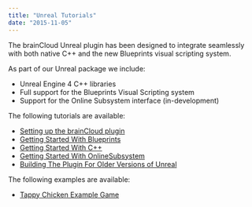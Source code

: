 ```yaml
---
title: "Unreal Tutorials"
date: "2015-11-05"
---
```


The brainCloud Unreal plugin has been designed to integrate seamlessly with both native C++ and the new Blueprints visual scripting system.

As part of our Unreal package we include:

- Unreal Engine 4 C++ libraries
- Full support for the Blueprints Visual Scripting system
- Support for the Online Subsystem interface (in-development)

The following tutorials are available:

- [Setting up the brainCloud plugin](/learn/sdk-tutorials/unreal-tutorials/setting-up-the-braincloud-plugin/)
- [Getting Started With Blueprints](/learn/sdk-tutorials/unreal-tutorials/getting-started-with-blueprints/)
- [Getting Started With C++](/learn/sdk-tutorials/unreal-tutorials/getting-started-with-cpp/)
- [Getting Started With OnlineSubsystem](/learn/sdk-tutorials/unreal-tutorials/getting-started-with-the-online-subsystem/)
- [Building The Plugin For Older Versions of Unreal](/learn/sdk-tutorials/unreal-tutorials/building-the-plugin-for-older-versions-of-unreal/)

The following examples are available:

- [Tappy Chicken Example Game](/learn/sdk-tutorials/unreal-tutorials/tappy-chicken-example-game/)

<DocCardList />